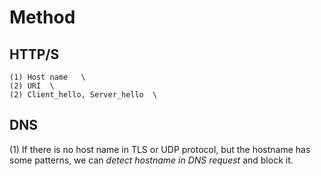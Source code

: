 # Method
## HTTP/S
	(1) Host name   \
	(2) URI  \
	(2) Client_hello, Server_hello  \
	
## DNS
(1) If there is no host name in TLS or UDP protocol, but the hostname has some patterns, we can *detect hostname in DNS request* and block it.
